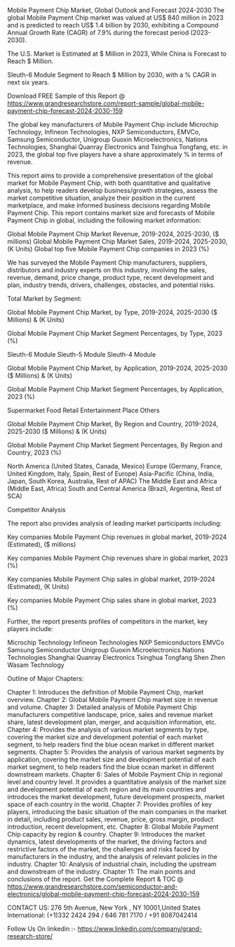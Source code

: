 Mobile Payment Chip Market, Global Outlook and Forecast 2024-2030
The global Mobile Payment Chip market was valued at US$ 840 million in 2023 and is predicted to reach US$ 1.4 billion by 2030, exhibiting a Compound Annual Growth Rate (CAGR) of 7.9% during the forecast period (2023-2030).

The U.S. Market is Estimated at $ Million in 2023, While China is Forecast to Reach $ Million.

Sleuth-6 Module Segment to Reach $ Million by 2030, with a % CAGR in next six years.

Download FREE Sample of this Report @ https://www.grandresearchstore.com/report-sample/global-mobile-payment-chip-forecast-2024-2030-159

The global key manufacturers of Mobile Payment Chip include Microchip Technology, Infineon Technologies, NXP Semiconductors, EMVCo, Samsung Semiconductor, Unigroup Guoxin Microelectronics, Nations Technologies, Shanghai Quanray Electronics and Tsinghua Tongfang, etc. in 2023, the global top five players have a share approximately % in terms of revenue.

This report aims to provide a comprehensive presentation of the global market for Mobile Payment Chip, with both quantitative and qualitative analysis, to help readers develop business/growth strategies, assess the market competitive situation, analyze their position in the current marketplace, and make informed business decisions regarding Mobile Payment Chip. This report contains market size and forecasts of Mobile Payment Chip in global, including the following market information:

Global Mobile Payment Chip Market Revenue, 2019-2024, 2025-2030, ($ millions)
Global Mobile Payment Chip Market Sales, 2019-2024, 2025-2030, (K Units)
Global top five Mobile Payment Chip companies in 2023 (%)

We has surveyed the Mobile Payment Chip manufacturers, suppliers, distributors and industry experts on this industry, involving the sales, revenue, demand, price change, product type, recent development and plan, industry trends, drivers, challenges, obstacles, and potential risks.

Total Market by Segment:

Global Mobile Payment Chip Market, by Type, 2019-2024, 2025-2030 ($ Millions) & (K Units)

Global Mobile Payment Chip Market Segment Percentages, by Type, 2023 (%)

Sleuth-6 Module
Sleuth-5 Module
Sleuth-4 Module

Global Mobile Payment Chip Market, by Application, 2019-2024, 2025-2030 ($ Millions) & (K Units)

Global Mobile Payment Chip Market Segment Percentages, by Application, 2023 (%)

Supermarket
Food
Retail
Entertainment Place
Others

Global Mobile Payment Chip Market, By Region and Country, 2019-2024, 2025-2030 ($ Millions) & (K Units)

Global Mobile Payment Chip Market Segment Percentages, By Region and Country, 2023 (%)

North America (United States, Canada, Mexico)
Europe (Germany, France, United Kingdom, Italy, Spain, Rest of Europe)
Asia-Pacific (China, India, Japan, South Korea, Australia, Rest of APAC)
The Middle East and Africa (Middle East, Africa)
South and Central America (Brazil, Argentina, Rest of SCA)

Competitor Analysis

The report also provides analysis of leading market participants including:

Key companies Mobile Payment Chip revenues in global market, 2019-2024 (Estimated), ($ millions)

Key companies Mobile Payment Chip revenues share in global market, 2023 (%)

Key companies Mobile Payment Chip sales in global market, 2019-2024 (Estimated), (K Units)

Key companies Mobile Payment Chip sales share in global market, 2023 (%)

Further, the report presents profiles of competitors in the market, key players include:

Microchip Technology
Infineon Technologies
NXP Semiconductors
EMVCo
Samsung Semiconductor
Unigroup Guoxin Microelectronics
Nations Technologies
Shanghai Quanray Electronics
Tsinghua Tongfang
Shen Zhen Wasam Technology

Outline of Major Chapters:

Chapter 1: Introduces the definition of Mobile Payment Chip, market overview.
Chapter 2: Global Mobile Payment Chip market size in revenue and volume.
Chapter 3: Detailed analysis of Mobile Payment Chip manufacturers competitive landscape, price, sales and revenue market share, latest development plan, merger, and acquisition information, etc.
Chapter 4: Provides the analysis of various market segments by type, covering the market size and development potential of each market segment, to help readers find the blue ocean market in different market segments.
Chapter 5: Provides the analysis of various market segments by application, covering the market size and development potential of each market segment, to help readers find the blue ocean market in different downstream markets.
Chapter 6: Sales of Mobile Payment Chip in regional level and country level. It provides a quantitative analysis of the market size and development potential of each region and its main countries and introduces the market development, future development prospects, market space of each country in the world.
Chapter 7: Provides profiles of key players, introducing the basic situation of the main companies in the market in detail, including product sales, revenue, price, gross margin, product introduction, recent development, etc.
Chapter 8: Global Mobile Payment Chip capacity by region & country.
Chapter 9: Introduces the market dynamics, latest developments of the market, the driving factors and restrictive factors of the market, the challenges and risks faced by manufacturers in the industry, and the analysis of relevant policies in the industry.
Chapter 10: Analysis of industrial chain, including the upstream and downstream of the industry.
Chapter 11: The main points and conclusions of the report.
Get the Complete Report & TOC @ https://www.grandresearchstore.com/semiconductor-and-electronics/global-mobile-payment-chip-forecast-2024-2030-159

CONTACT US:
276 5th Avenue, New York , NY 10001,United States
International: (+1)332 2424 294 / 646 781 7170 / +91 8087042414

Follow Us On linkedin :- https://www.linkedin.com/company/grand-research-store/
